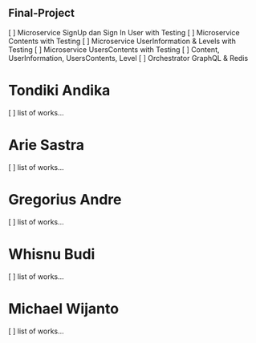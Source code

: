 ## Final-Project

[ ] Microservice SignUp dan Sign In User with Testing
[ ] Microservice Contents with Testing
[ ] Microservice UserInformation & Levels with Testing
[ ] Microservice UsersContents with Testing
[ ] Content, UserInformation, UsersContents, Level
[ ] Orchestrator GraphQL & Redis

# Tondiki Andika
[ ] list of works...

# Arie Sastra
[ ] list of works...

# Gregorius Andre
[ ] list of works...

# Whisnu Budi
[ ] list of works...

# Michael Wijanto
[ ] list of works...